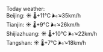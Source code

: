 Today weather:  
Beijing: ☀️ 🌡️+11°C 🌬️↘35km/h  
Tianjin: ☀️ 🌡️+9°C 🌬️↘26km/h  
Shijiazhuang: ☀️ 🌡️+10°C 🌬️↘22km/h  
Tangshan: ☀️ 🌡️+7°C 🌬️↘18km/h  
